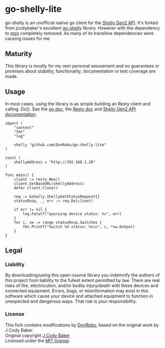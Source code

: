 # go-shelly-lite
go-shelly is an unofficial native go client for the [Shelly Gen2 API](https://shelly-api-docs.shelly.cloud/gen2/). It's forked from jcodybaker's excellent [go-shelly](https://github.com/jcodybaker/go-shelly) library. However with the dependency to [mos](github.com/mongoose-os/mos/) completely removed. As many of its transitive dependencies were causing issues for me.

## Maturity
This library is mostly for my own personal amusement and no guarantees or promises about stability, functionality, documentation or test coverage are made.

## Usage
In most cases, using the library is as simple building an Resty client and calling .Do().  See the [go doc](https://pkg.go.dev/github.com/DonRobo/go-shelly-lite), the [Resty doc](https://resty.dev/) and [Shelly Gen2 API documentation](https://shelly-api-docs.shelly.cloud/gen2/).
```
import (
	"context"
	"fmt"
    "log"

	shelly "github.com/DonRobo/go-shelly-lite"
)

const (
    shellyAddress = "http://192.168.1.20"
)

func main() {
	client := resty.New()
	client.SetBaseURL(shellyAddress)
	defer client.Close()

	req := &shelly.ShellyGetStatusRequest{}
	statusResp, _, err := req.Do(client)

    if err != nil {
        log.Fatalf("querying device status: %v", err)
    }
    for i, sw := range statusResp.Switches {
        fmt.Printf("Switch %d status: %v\n", i, *sw.Output)
    }
}
```

## Legal

### Liability
By downloading/using this open-source library you indemnify the authors of this project from liability to the fullest extent permitted by law. There are real risks of fire, electricution, and/or bodily injury/death with these devices and connected equipment. Errors, bugs, or misinformation may exist in this software which cause your device and attached equipment to function in unexpected and dangerous ways. That risk is your responsibility. 

### License
This fork contains modifications by [DonRobo](https://github.com/DonRobo), based on the original work by J Cody Baker.  
Original copyright [J Cody Baker](cody@codybaker.com)  
Licensed under the [MIT license](LICENSE.md).
